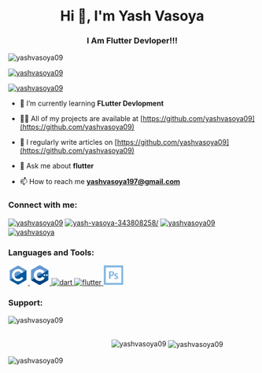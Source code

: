 <h1 align="center">Hi 👋, I'm Yash Vasoya</h1>
<h3 align="center">I Am Flutter Devloper!!!</h3>

<p align="left"> <img src="https://komarev.com/ghpvc/?username=yashvasoya09&label=Profile%20views&color=0e75b6&style=flat" alt="yashvasoya09" /> </p>

<p align="left"> <a href="https://github.com/ryo-ma/github-profile-trophy"><img src="https://github-profile-trophy.vercel.app/?username=yashvasoya09" alt="yashvasoya09" /></a> </p>

<p align="left"> <a href="https://twitter.com/yashvasoya09" target="blank"><img src="https://img.shields.io/twitter/follow/yashvasoya09?logo=twitter&style=for-the-badge" alt="yashvasoya09" /></a> </p>

- 🌱 I’m currently learning **FLutter Devlopment**

- 👨‍💻 All of my projects are available at [https://github.com/yashvasoya09](https://github.com/yashvasoya09)

- 📝 I regularly write articles on [https://github.com/yashvasoya09](https://github.com/yashvasoya09)

- 💬 Ask me about **flutter**

- 📫 How to reach me **yashvasoya197@gmail.com**

<h3 align="left">Connect with me:</h3>
<p align="left">
<a href="https://twitter.com/yashvasoya09" target="blank"><img align="center" src="https://raw.githubusercontent.com/rahuldkjain/github-profile-readme-generator/master/src/images/icons/Social/twitter.svg" alt="yashvasoya09" height="30" width="40" /></a>
<a href="https://linkedin.com/in/yash-vasoya-343808258/" target="blank"><img align="center" src="https://raw.githubusercontent.com/rahuldkjain/github-profile-readme-generator/master/src/images/icons/Social/linked-in-alt.svg" alt="yash-vasoya-343808258/" height="30" width="40" /></a>
<a href="https://instagram.com/yashvasoya09" target="blank"><img align="center" src="https://raw.githubusercontent.com/rahuldkjain/github-profile-readme-generator/master/src/images/icons/Social/instagram.svg" alt="yashvasoya09" height="30" width="40" /></a>
<a href="https://www.youtube.com/c/yashvasoya" target="blank"><img align="center" src="https://raw.githubusercontent.com/rahuldkjain/github-profile-readme-generator/master/src/images/icons/Social/youtube.svg" alt="yashvasoya" height="30" width="40" /></a>
</p>

<h3 align="left">Languages and Tools:</h3>
<p align="left"> <a href="https://www.cprogramming.com/" target="_blank" rel="noreferrer"> <img src="https://raw.githubusercontent.com/devicons/devicon/master/icons/c/c-original.svg" alt="c" width="40" height="40"/> </a> <a href="https://www.w3schools.com/cpp/" target="_blank" rel="noreferrer"> <img src="https://raw.githubusercontent.com/devicons/devicon/master/icons/cplusplus/cplusplus-original.svg" alt="cplusplus" width="40" height="40"/> </a> <a href="https://dart.dev" target="_blank" rel="noreferrer"> <img src="https://www.vectorlogo.zone/logos/dartlang/dartlang-icon.svg" alt="dart" width="40" height="40"/> </a> <a href="https://flutter.dev" target="_blank" rel="noreferrer"> <img src="https://www.vectorlogo.zone/logos/flutterio/flutterio-icon.svg" alt="flutter" width="40" height="40"/> </a> <a href="https://www.photoshop.com/en" target="_blank" rel="noreferrer"> <img src="https://raw.githubusercontent.com/devicons/devicon/master/icons/photoshop/photoshop-line.svg" alt="photoshop" width="40" height="40"/> </a> </p>

<h3 align="left">Support:</h3>
<p><a href="https://www.buymeacoffee.com/yashvasoya09"> <img align="left" src="https://cdn.buymeacoffee.com/buttons/v2/default-yellow.png" height="50" width="210" alt="yashvasoya09" /></a></p><br><br>

<p><img align="left" src="https://github-readme-stats.vercel.app/api/top-langs?username=yashvasoya09&show_icons=true&locale=en&layout=compact" alt="yashvasoya09" /></p>

<p>&nbsp;<img align="center" src="https://github-readme-stats.vercel.app/api?username=yashvasoya09&show_icons=true&locale=en" alt="yashvasoya09" /></p>

<p><img align="center" src="https://github-readme-streak-stats.herokuapp.com/?user=yashvasoya09&" alt="yashvasoya09" /></p>
